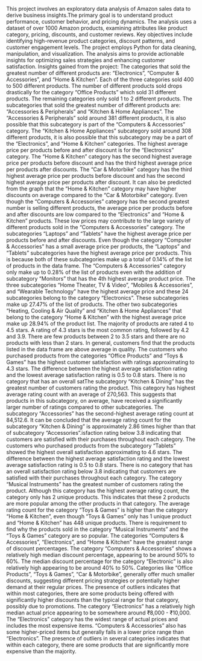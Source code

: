 This project involves an exploratory data analysis of Amazon sales data to derive business insights.The primary goal is to understand product performance, customer behavior, and pricing dynamics.
The analysis uses a dataset of over 1000 Amazon products, examining attributes like product category, pricing, discounts, and customer reviews. 
Key objectives include identifying high-revenue product categories, discount patterns, and customer engagement levels. 
The project employs Python for data cleaning, manipulation, and visualization. 
The analysis aims to provide actionable insights for optimizing sales strategies and enhancing customer satisfaction.
Insights gained from the project:
The categories that sold the greatest number of different products are: “Electronics”, “Computer & Accessories”, and “Home & Kitchen”. Each of the three categories sold 400 to 500 different products. 
The number of different products sold drops drastically for the category “Office Products” which sold 31 different products. The remaining categories only sold 1 to 2 different products.
The subcategories that sold the greatest number of different products are: “Accessories & Peripherals” and “Kitchen & Home Appliances”. The “Accessories & Peripherals” sold around 381 different products, it is also
possible that this subcategory is part of the “Computers & Accessories” category. The “Kitchen & Home Appliances” subcategory sold around 308 different products, it is also possible that this subcategory may be a
part of the “Electronics”, and “Home & Kitchen” categories.
The highest average price per products before and after discount is for the “Electronics” category. The “Home & Kitchen” category has the second highest average price per products before discount and has the third 
highest average price per products after discounts. The “Car & Motorbike” category has the third highest average price per products before discount and has the second highest average price per products after 
discount. It can also be predicted from the graph that the “Home & Kitchen” category may have higher discounts on average compared to the “Car & Motorbike” category. Even though the “Computers & Accessories” 
category has the second greatest number is selling different products, the average price per products before and after discounts are low compared to the “Electronics” and “Home & Kitchen” products. These low prices
may contribute to the large variety of different products sold in the “Computers & Accessories” category. 
The subcategories “Laptops” and “Tablets” have the highest average price per products before and after discounts. Even though the category “Computer & Accessories” has a small average price per products, 
the “Laptops” and “Tablets” subcategories have the highest average price per products. This is because both of these subcategories make up a total of 0.14% of the list of products in the data frame. 
The “Computers & Accessories” category only make up to 0.28% of the list of products even with the addition of subcategory “Monitors” that has the 4th highest average product price. The three subcategories 
“Home Theater, TV & Video”, “Mobiles & Accessories”, and “Wearable Technology” have the highest average price and these 24 subcategories belong to the category “Electronics”. 
These subcategories make up 27.47% of the list of products. The other two subcategories “Heating, Cooling & Air Quality” and “Kitchen & Home Appliances” that belong to the category “Home & Kitchen” with the
highest average price make up 28.94% of the product list.
The majority of products are rated 4 to 4.5 stars. A rating of 4.3 stars is the most common rating, followed by 4.2 and 3.9. There are few products between 2 to 3.5 stars and there are no products with less than
2 stars. In general, customers find that the products listed in the data frame are above average in quality. The customers who purchased products from the categories “Office Products” and “Toys & Games” has the 
highest customer satisfaction with ratings approximating to 4.3 stars. The difference between the highest average satisfaction rating and the lowest average satisfaction rating is 0.5 to 0.8 stars. 
There is no category that has an overall satThe subcategory “Kitchen & Dining” has the greatest number of customers rating the product. 
This category has highest average rating count with an average of 270,563. This suggests that products in this subcategory, on average, have received a significantly larger number of ratings compared to other 
subcategories. The subcategory “Accessories” has the second-highest average rating count at 84,512.6. It can be concluded that the average rating count for the 
subcategory “Kitchen & Dining” is approximately 2.86 times higher than that of subcategory “Accessories”.isfaction rating below 3.8 indicating that customers are satisfied with their purchases throughout each category. 
The customers who purchased products from the subcategory “Tablets” showed the highest overall satisfaction approximating to 4.6 stars. The difference between the highest average satisfaction rating and the 
lowest average satisfaction rating is 0.5 to 0.8 stars. There is no category that has an overall satisfaction rating below 3.8 indicating that customers are satisfied with their purchases throughout each category.
The category “Musical Instruments” has the greatest number of customers rating the product. Although this category has the highest average rating count, the category only has 2 unique products. This indicates 
that these 2 products are more popular among the other products in that category. The average rating count for the category “Toys & Games” is higher than the category “Home & Kitchen”, even though “Toys & Games”
only has 1 unique product and “Home & Kitchen” has 448 unique products. There is requirement to find why the products sold in the category “Musical Instruments” and the “Toys & Games” category are so popular.
The categories “Computers & Accessories”, “Electronics”, and “Home & Kitchen” have the greatest range of discount percentages. The category “Computers & Accessories” shows a relatively high median discount
percentage, appearing to be around 50% to 60%. The median discount percentage for the category “Electronic” is also relatively high appearing to be around 40% to 50%. Categories like “Office Products”,
“Toys & Games”, “Car & Motorbike”, generally offer much smaller discounts, suggesting different pricing strategies or potentially higher demand at their regular prices. The presence of outliers indicates that
within most categories, there are some products being offered with significantly higher discounts than the typical range for that category, possibly due to promotions.
The category “Electronics” has a relatively high median actual price appearing to be somewhere around ₹8,000 - ₹10,000. The “Electronics” category has the widest range of actual prices and includes the most 
expensive items. “Computers & Accessories” also has some higher-priced items but generally falls in a lower price range than “Electronics”. The presence of outliers in several categories indicates that within
each category, there are some products that are significantly more expensive than the majority.
